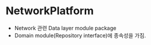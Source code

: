 # NetworkPlatform

- Network 관련 Data layer module package
- Domain module(Repository interface)에 종속성을 가짐.
